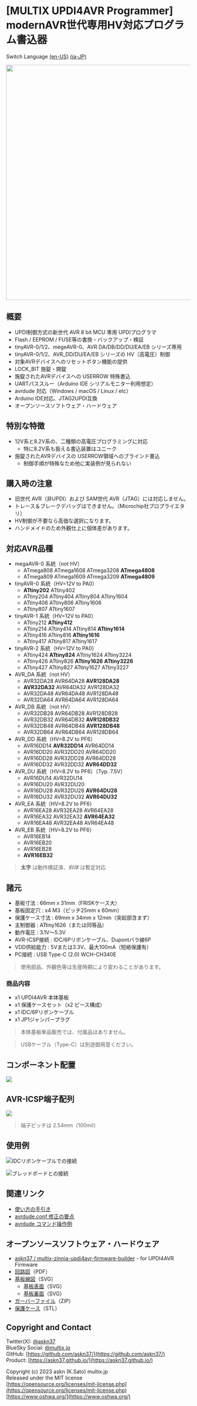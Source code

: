 # [MULTIX UPDI4AVR Programmer] modernAVR世代専用HV対応プログラム書込器

Switch Language [(en-US)](https://askn37.github.io/product/UPDI4AVR/README_en.html) [(ja-JP)](https://askn37.github.io/product/UPDI4AVR/)

<img src="https://askn37.github.io/product/UPDI4AVR/images/IMG_3530.png" width="640">

## 概要

- UPDI制御方式の新世代 AVR 8 bit MCU 専用 UPDIプログラマ
- Flash / EEPROM / FUSE等の書換・バックアップ・検証
- tinyAVR-0/1/2、megeAVR-0、AVR DA/DB/DD/DU/EA/EB シリーズ専用
- tinyAVR-0/1/2、AVR_DD/DU/EA/EB シリーズの HV（高電圧）制御
- 対象AVRデバイスへのリセットボタン機能の提供
- LOCK_BIT 施錠・開錠
- 施錠されたAVRデバイスへの USERROW 特殊書込
- UARTパススルー（Arduino IDE シリアルモニター利用想定）
- avrdude 対応（Windows / macOS / Linux / etc）
- Arduino IDE対応、JTAG2UPDI互換
- オープンソースソフトウェア・ハードウェア

## 特別な特徴

- 12V系と8.2V系の、二種類の高電圧プログラミングに対応
  - 特に8.2V系も扱える書込装置はユニーク
- 施錠されたAVRデバイスの USERROW領域へのブラインド書込
  - 制御手順が特殊なため他に実装例が見られない

## 購入時の注意

- 旧世代 AVR（非UPDI）および SAM世代 AVR（JTAG）には対応しません。
- トレース＆ブレークデバッグはできません。（Microchip社プロプライエタリ）
- HV制御が不要なら高価な選択になります。
- ハンドメイドのため外観仕上に個体差があります。

## 対応AVR品種

- megaAVR-0 系統（not HV）
  - ATmega808 ATmega1608 ATmega3208 __ATmega4808__
  - ATmega809 ATmega1609 ATmega3209 __ATmega4809__
- tinyAVR-0 系統（HV=12V to PA0）
  - __ATtiny202__ ATtiny402 
  - ATtiny204 ATtiny404 ATtiny804 ATtiny1604 
  - ATtiny406 ATtiny806 ATtiny1606 
  - ATtiny807 ATtiny1607
- tinyAVR-1 系統（HV=12V to PA0）
  - ATtiny212 __ATtiny412__
  - ATtiny214 ATtiny414 ATtiny814 __ATtiny1614__
  - ATtiny416 ATtiny816 __ATtiny1616__
  - ATtiny417 ATtiny817 ATtiny1617
- tinyAVR-2 系統（HV=12V to PA0）
  - ATtiny424 __ATtiny824__ ATtiny1624 ATtiny3224
  - ATtiny426 ATtiny826 __ATtiny1626__ __ATtiny3226__
  - ATtiny427 ATtiny827 ATtiny1627 ATtiny3227
- AVR_DA 系統（not HV）
  - AVR32DA28 AVR64DA28 __AVR128DA28__
  - __AVR32DA32__ AVR64DA32 AVR128DA32
  - AVR32DA48 AVR64DA48 AVR128DA48
  - AVR32DA64 AVR64DA64 AVR128DA64
- AVR_DB 系統（not HV）
  - AVR32DB28 AVR64DB28 AVR128DB28
  - AVR32DB32 AVR64DB32 __AVR128DB32__
  - AVR32DB48 AVR64DB48 __AVR128DB48__
  - AVR32DB64 AVR64DB64 AVR128DB64
- AVR_DD 系統（HV=8.2V to PF6）
  - AVR16DD14 __AVR32DD14__ AVR64DD14
  - AVR16DD20 AVR32DD20 AVR64DD20
  - AVR16DD28 AVR32DD28 AVR64DD28
  - AVR16DD32 AVR32DD32 __AVR64DD32__
- AVR_DU 系統（HV=8.2V to PF6）（Typ. 7.5V）
  - AVR16DU14 AVR32DU14
  - AVR16DU20 AVR32DU20
  - AVR16DU28 AVR32DU28 __AVR64DU28__
  - AVR16DU32 AVR32DU32 __AVR64DU32__
- AVR_EA 系統（HV=8.2V to PF6）
  - AVR16EA28 AVR32EA28 AVR64EA28
  - AVR16EA32 AVR32EA32 __AVR64EA32__
  - AVR16EA48 AVR32EA48 AVR64EA48
- AVR_EB 系統（HV=8.2V to PF6）
  - AVR16EB14
  - AVR16EB20
  - AVR16EB28
  - __AVR16EB32__

> __太字__ は動作検証済、*斜体* は暫定対応

## 諸元

- 基板寸法 : 66mm x 31mm（FRISKケース大）
- 基板固定穴 : x4 M3（ピッチ25mm x 60mm）
- 保護ケース寸法 : 69mm x 34mm x 12mm（突起部含まず）
- 主制御器 : ATtiny1626（または同等品）
- 動作電圧 : 3.1V〜5.3V
- AVR-ICSP接続 : IDC/6Pリボンケーブル、Dupontバラ線6P
- VDD供給能力 : 5Vまたは3.3V、最大100mA（短絡保護有）
- PC接続 : USB Type-C (2.0) WCH-CH340E

> 使用部品、外観色等は生産時期により変わることがあります。

### 商品内容

- x1 UPDI4AVR 本体基板
- x1 保護ケースセット（x2 ピース構成）
- x1 IDC/6Pリボンケーブル
- x1 JP1ジャンパープラグ

> 本体基板単品販売では、付属品はありません。

> USBケーブル（Type-C）は別途御用意ください。

## コンポーネント配置

![](https://askn37.github.io/product/UPDI4AVR/images/Image-2.drawio.svg)

## AVR-ICSP端子配列

![](https://askn37.github.io/product/UPDI4AVR/images/Image-1.drawio.svg)

> 端子ピッチは 2.54mm（100mil）

## 使用例

![IDCリボンケーブルでの接続](https://askn37.github.io/product/UPDI4AVR/images/IMG_3529.png)

![ブレッドボードとの接続](https://askn37.github.io/product/UPDI4AVR/images/IMG_3527.png)

## 関連リンク

- [使い方の手引き](https://askn37.github.io/product/UPDI4AVR/1_Usage.html)
- [avrdude.conf 修正の要点](https://askn37.github.io/product/UPDI4AVR/2_Configuration.html)
- [avrdude コマンド操作例](https://askn37.github.io/product/UPDI4AVR/3_Oparation.html)

## オープンソースソフトウェア・ハードウェア

- [askn37 / multix-zinnia-updi4avr-firmware-builder](https://github.com/askn37/multix-zinnia-updi4avr-firmware-builder) - for UPDI4AVR Firmware
- [回路図](https://askn37.github.io/product/UPDI4AVR/2306_UPDI4AVR/2306_Zinnia-UPDI4AVR-MZU2406B2.pdf)（PDF）
- [基板線図](https://askn37.github.io/product/UPDI4AVR/2306_UPDI4AVR/2306_Zinnia-UPDI4AVR-MZU2306B7_layers.svg)（SVG）
  - [基板表面](https://askn37.github.io/product/UPDI4AVR/2306_UPDI4AVR/2306_Zinnia-UPDI4AVR-MZU2306B7_top.svg)（SVG）
  - [基板裏面](https://askn37.github.io/product/UPDI4AVR/2306_UPDI4AVR/2306_Zinnia-UPDI4AVR-MZU2306B7_bottom.svg)（SVG）
- [ガーバーファイル](https://github.com/askn37/askn37.github.io/tree/main/product/UPDI4AVR/2306_UPDI4AVR/PCBA/)（ZIP）
- [保護ケース](https://github.com/askn37/askn37.github.io/tree/main/product/UPDI4AVR/2306_UPDI4AVR/3DP/)（STL）

## Copyright and Contact

Twitter(X): [@askn37](https://twitter.com/askn37) \
BlueSky Social: [@multix.jp](https://bsky.app/profile/multix.jp) \
GitHub: [https://github.com/askn37/](https://github.com/askn37/) \
Product: [https://askn37.github.io/](https://askn37.github.io/)

Copyright (c) 2023 askn (K.Sato) multix.jp \
Released under the MIT license \
[https://opensource.org/licenses/mit-license.php](https://opensource.org/licenses/mit-license.php) \
[https://www.oshwa.org/](https://www.oshwa.org/)
